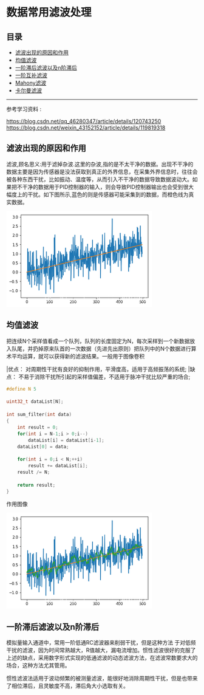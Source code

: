 # 数据常用滤波处理

## 目录
*   [滤波出现的原因和作用](#滤波出现的原因和作用)
*   [均值滤波]()
*   [一阶滞后滤波以及n阶滞后]()
*   [一阶互补滤波]()
*   [Mahony滤波]()
*   [卡尔曼滤波]()
---
参考学习资料 : 

https://blog.csdn.net/qq_46280347/article/details/120743250
https://blog.csdn.net/weixin_43152152/article/details/119819318

## 滤波出现的原因和作用
滤波,顾名思义:用于滤掉杂波.这里的杂波,指的是不太干净的数据。出现不干净的数据主要是因为传感器是没法获取到真正的外界信息，在采集外界信息时，往往会被各种东西干扰，比如振动、温度等，从而引入不干净的数据导致数据波动大。如果把不干净的数据用于PID控制器的输入，则会导致PID控制器输出也会受到很大幅度上的干扰。如下图所示,蓝色的则是传感器可能采集到的数据，而橙色线为真实数据。

![数据展示](./figure/data-noisy.png#pic_center)

## 均值滤波
把连续N个采样值看成一个队列，队列的长度固定为N，每次采样到一个新数据放入队尾，并扔掉原来队首的一次数据（先进先出原则）把队列中的N个数据进行算术平均运算，就可以获得新的滤波结果。一般用于图像卷积

|优点： 对周期性干扰有良好的抑制作用，平滑度高，适用于高频振荡的系统;
|缺点： 不易于消除干扰所引起的采样值偏差，不适用于脉冲干扰比较严重的场合;


```c
#define N 5

uint32_t dataList[N];

int sum_filter(int data)
{
    int result = 0;
    for(int i = N-1;i > 0;i--)
        dataList[i] = dataList[i-1];
    dataList[0] = data;

    for(int i = 0;i < N;++i)
        result += dataList[i];
    result /= N;

    return result;
}
```

作用图像

![均值滤波](./figure/均值滤波.png#pic_center)

## 一阶滞后滤波以及n阶滞后
模拟量输入通道中，常用一阶低通RC滤波器来削弱干扰，但是这种方法 于对低频干扰的滤波，因为时间常熟越大，R值越大，漏电流增加。惯性滤波很好的克服了上述的缺点，采用数字形式实现的低通滤波的动态滤波方法，在滤波常数要求大的场合，这种方法尤其管用。

惯性滤波法适用于波动频繁的被测量滤波，能很好地消除周期性干扰，但是也带来了相位滞后，且灵敏度不高，滞后角大小选取有关。



